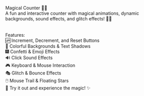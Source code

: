 Magical Counter 🎩✨<br>
A fun and interactive counter with magical animations, dynamic backgrounds, sound effects, and glitch effects! 🌈💫<br>
<br><br>
Features:<br>
🆙 Increment, Decrement, and Reset Buttons<br>
🎨 Colorful Backgrounds & Text Shadows<br>
🎆 Confetti & Emoji Effects<br>
🔊 Click Sound Effects<br>
🎮 Keyboard & Mouse Interaction<br>
🎭 Glitch & Bounce Effects<br>
🖱️ Mouse Trail & Floating Stars<br>
🔗 Try it out and experience the magic! ✨
